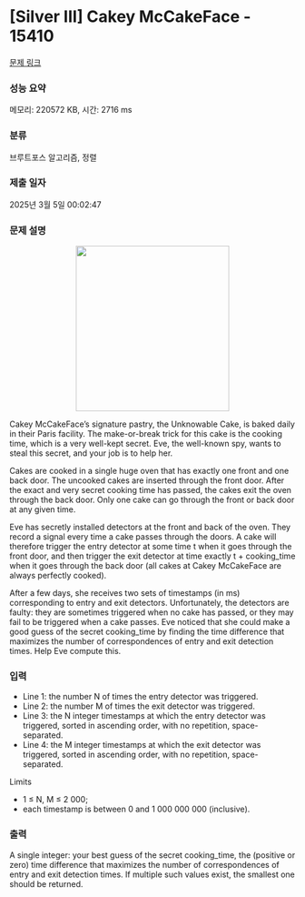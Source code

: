 # [Silver III] Cakey McCakeFace - 15410 

[문제 링크](https://www.acmicpc.net/problem/15410) 

### 성능 요약

메모리: 220572 KB, 시간: 2716 ms

### 분류

브루트포스 알고리즘, 정렬

### 제출 일자

2025년 3월 5일 00:02:47

### 문제 설명

<p style="text-align:center"><img alt="" src="https://onlinejudgeimages.s3-ap-northeast-1.amazonaws.com/problem/15410/1.png" style="height:291px; width:270px"></p>

<p>Cakey McCakeFace’s signature pastry, the Unknowable Cake, is baked daily in their Paris facility. The make-or-break trick for this cake is the cooking time, which is a very well-kept secret. Eve, the well-known spy, wants to steal this secret, and your job is to help her.</p>

<p>Cakes are cooked in a single huge oven that has exactly one front and one back door. The uncooked cakes are inserted through the front door. After the exact and very secret cooking time has passed, the cakes exit the oven through the back door. Only one cake can go through the front or back door at any given time.</p>

<p>Eve has secretly installed detectors at the front and back of the oven. They record a signal every time a cake passes through the doors. A cake will therefore trigger the entry detector at some time t when it goes through the front door, and then trigger the exit detector at time exactly t + cooking_time when it goes through the back door (all cakes at Cakey McCakeFace are always perfectly cooked).</p>

<p>After a few days, she receives two sets of timestamps (in ms) corresponding to entry and exit detectors. Unfortunately, the detectors are faulty: they are sometimes triggered when no cake has passed, or they may fail to be triggered when a cake passes. Eve noticed that she could make a good guess of the secret cooking_time by finding the time difference that maximizes the number of correspondences of entry and exit detection times. Help Eve compute this.</p>

### 입력 

 <ul>
	<li>Line 1: the number N of times the entry detector was triggered.</li>
	<li>Line 2: the number M of times the exit detector was triggered.</li>
	<li>Line 3: the N integer timestamps at which the entry detector was triggered, sorted in ascending order, with no repetition, space-separated.</li>
	<li>Line 4: the M integer timestamps at which the exit detector was triggered, sorted in ascending order, with no repetition, space-separated.</li>
</ul>

<p>Limits</p>

<ul>
	<li>1 ≤ N, M ≤ 2 000;</li>
	<li>each timestamp is between 0 and 1 000 000 000 (inclusive).</li>
</ul>

### 출력 

 <p>A single integer: your best guess of the secret cooking_time, the (positive or zero) time difference that maximizes the number of correspondences of entry and exit detection times. If multiple such values exist, the smallest one should be returned.</p>

